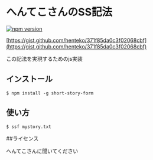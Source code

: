 # へんてこさんのSS記法

[![npm version](https://badge.fury.io/js/short-story-form.svg)](http://badge.fury.io/js/short-story-form)

[https://gist.github.com/henteko/371f85da0c3f02068cbf](https://gist.github.com/henteko/371f85da0c3f02068cbf)

この記法を実現するためのjs実装

## インストール

    $ npm install -g short-story-form

## 使い方

    $ ssf mystory.txt

##ライセンス

へんてこさんに聞いてください
